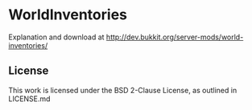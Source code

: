 WorldInventories
=======================

Explanation and download at http://dev.bukkit.org/server-mods/world-inventories/

## License
This work is licensed under the BSD 2-Clause License, as outlined in LICENSE.md